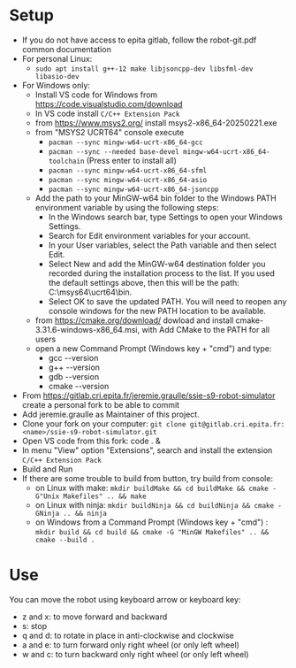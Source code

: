 Setup
=====

- If you do not have access to epita gitlab, follow the robot-git.pdf common documentation
- For personal Linux:
    - `sudo apt install g++-12 make libjsoncpp-dev libsfml-dev libasio-dev`
- For Windows only:
    - Install VS code for Windows from https://code.visualstudio.com/download
    - In VS code install `C/C++ Extension Pack`
    - from https://www.msys2.org/ install msys2-x86_64-20250221.exe
    - from "MSYS2 UCRT64" console execute
        - `pacman --sync mingw-w64-ucrt-x86_64-gcc`
        - `pacman --sync --needed base-devel mingw-w64-ucrt-x86_64-toolchain` (Press enter to install all)
        - `pacman --sync mingw-w64-ucrt-x86_64-sfml`
        - `pacman --sync mingw-w64-ucrt-x86_64-asio`
        - `pacman --sync mingw-w64-ucrt-x86_64-jsoncpp`
    - Add the path to your MinGW-w64 bin folder to the Windows PATH environment variable by using the following steps:
        - In the Windows search bar, type Settings to open your Windows Settings.
        - Search for Edit environment variables for your account.
        - In your User variables, select the Path variable and then select Edit.
        - Select New and add the MinGW-w64 destination folder you recorded during the installation process to the list. If you used the default settings above, then this will be the path: C:\\msys64\\ucrt64\\bin.
        - Select OK to save the updated PATH. You will need to reopen any console windows for the new PATH location to be available.
    - from https://cmake.org/download/ dowload and install cmake-3.31.6-windows-x86_64.msi, with Add CMake to the PATH for all users
    - open a new Command Prompt (Windows key + "cmd") and type:
        - gcc --version
        - g++ --version
        - gdb --version
        - cmake --version
- From https://gitlab.cri.epita.fr/jeremie.graulle/ssie-s9-robot-simulator create a personal fork
to be able to commit
- Add jeremie.graulle as Maintainer of this project.
- Clone your fork on your computer:
`git clone git@gitlab.cri.epita.fr:<name>/ssie-s9-robot-simulator.git`
- Open VS code from this fork: code . &
- In menu "View" option "Extensions", search and install the extension `C/C++ Extension Pack`
- Build and Run
- If there are some trouble to build from button, try build from console:
    - on Linux with make: `mkdir buildMake && cd buildMake && cmake -G"Unix Makefiles" .. && make`
    - on Linux with ninja: `mkdir buildNinja && cd buildNinja && cmake -GNinja .. && ninja`
    - on Windows from a Command Prompt (Windows key + "cmd") : `mkdir build && cd build && cmake -G "MinGW Makefiles" .. && cmake --build .`

Use
===

You can move the robot using keyboard arrow or keyboard key:

- z and x: to move forward and backward
- s: stop
- q and d: to rotate in place in anti-clockwise and clockwise
- a and e: to turn forward only right wheel (or only left wheel)
- w and c: to turn backward only right wheel (or only left wheel)
